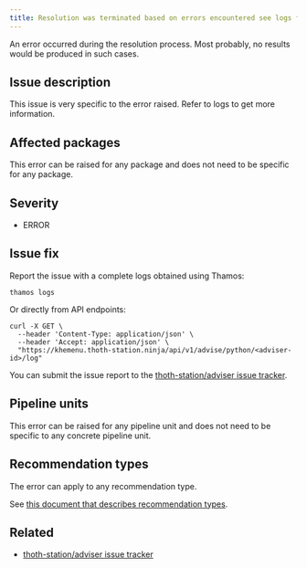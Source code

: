 ```yaml
---
title: Resolution was terminated based on errors encountered see logs for more info 
---
```


An error occurred during the resolution process. Most probably, no results
would be produced in such cases.

## Issue description

This issue is very specific to the error raised. Refer to logs to get more information.

## Affected packages

This error can be raised for any package and does not need to be specific for any package.

## Severity

 * ERROR

## Issue fix

Report the issue with a complete logs obtained using Thamos:

```console
thamos logs
```

Or directly from API endpoints:

```console
curl -X GET \
  --header 'Content-Type: application/json' \
  --header 'Accept: application/json' \
  "https://khemenu.thoth-station.ninja/api/v1/advise/python/<adviser-id>/log"
```

You can submit the issue report to the [thoth-station/adviser issue tracker][1].

## Pipeline units

This error can be raised for any pipeline unit and does not need to be specific
to any concrete pipeline unit. 

## Recommendation types

The error can apply to any recommendation type.

See [this document that describes recommendation
types](http://thoth-station.ninja/recommendation-types).

## Related

 * [thoth-station/adviser issue tracker][1]

[1]: https://github.com/thoth-station/adviser/issues
